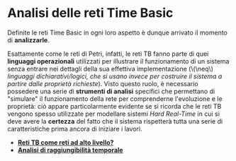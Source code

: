 # Analisi delle reti Time Basic

Definite le reti Time Basic in ogni loro aspetto è dunque arrivato il momento di __analizzarle__.

Esattamente come le reti di Petri, infatti, le reti TB fanno parte di quei __linguaggi operazionali__ utilizzati per illustrare il funzionamento di un sistema senza entrare nei dettagli della sua effettiva implementazione (\\(\neq\\) _linguaggi dichiarativi/logici, che si usano invece per costruire il sistema a partire dalle proprietà richieste_).
Visto questo ruolo, è necessario possedere una serie di __strumenti di analisi__ specifici che permettano di "simulare" il funzionamento della rete per comprenderne l'evoluzione e le proprietà: ciò appare particolarmente evidente se si ricorda che le reti TB vengono spesso utilizzate per modellare sistemi _Hard Real-Time_ in cui si deve avere la __certezza__ del fatto che il sistema rispetterà tutta una serie di caratteristiche prima ancora di iniziare i lavori.

- [**Reti TB come reti ad alto livello?**](./01_alto-livello.md)
- [**Analisi di raggiungibilità temporale**](./02_raggiungibilita.md)
